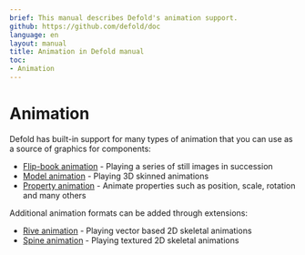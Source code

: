 ```yaml
---
brief: This manual describes Defold's animation support.
github: https://github.com/defold/doc
language: en
layout: manual
title: Animation in Defold manual
toc:
- Animation
---
```


# Animation

Defold has built-in support for many types of animation that you can use as a source of graphics for components:

* [Flip-book animation](/manuals/flipbook-animation) - Playing a series of still images in succession
* [Model animation](/manuals/model-animation) - Playing 3D skinned animations
* [Property animation](/manuals/property-animation) - Animate properties such as position, scale, rotation and many others

Additional animation formats can be added through extensions:

* [Rive animation](/extension-rive) - Playing vector based 2D skeletal animations
* [Spine animation](/extension-spine) - Playing textured 2D skeletal animations